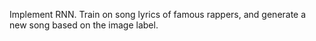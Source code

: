 Implement RNN. Train on song lyrics of famous rappers, and generate a new song based on the image label.
